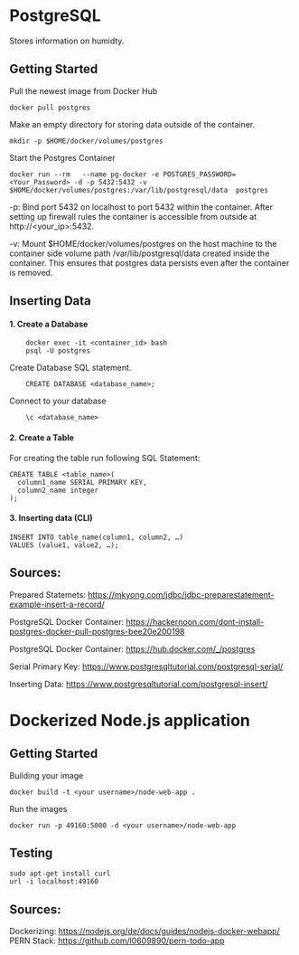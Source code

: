 # PostgreSQL

Stores information on humidty.


## Getting Started

Pull the newest image from Docker Hub

    docker pull postgres 
    
Make an empty directory for storing data outside of the container.
    
    mkdir -p $HOME/docker/volumes/postgres 


Start the Postgres Container

    docker run --rm   --name pg-docker -e POSTGRES_PASSWORD=<Your_Password> -d -p 5432:5432 -v $HOME/docker/volumes/postgres:/var/lib/postgresql/data  postgres 

-p: Bind port 5432 on localhost to port 5432 within the container. After setting up firewall rules the container is accessible from outside at http://<your_ip>:5432.

-v: Mount $HOME/docker/volumes/postgres on the host machine to the container side volume path /var/lib/postgresql/data created inside the container. This ensures that postgres data persists even after the container is removed.

## Inserting Data

#### 1. Create a Database

        docker exec -it <container_id> bash
        psql -U postgres
        
Create Database SQL statement.  

        CREATE DATABASE <database_name>;
        
Connect to your database 

        \c <database_name>
        
#### 2. Create a Table

For creating the table run following SQL Statement:

    CREATE TABLE <table_name>(
      column1_name SERIAL PRIMARY KEY,
      column2_name integer
    );
 
#### 3. Inserting data (CLI)

    INSERT INTO table_name(column1, column2, …)
    VALUES (value1, value2, …);

## Sources:


Prepared Statemets: https://mkyong.com/jdbc/jdbc-preparestatement-example-insert-a-record/ 

PostgreSQL Docker Container: https://hackernoon.com/dont-install-postgres-docker-pull-postgres-bee20e200198

PostgreSQL Docker Container: https://hub.docker.com/_/postgres

Serial Primary Key: https://www.postgresqltutorial.com/postgresql-serial/

Inserting Data: https://www.postgresqltutorial.com/postgresql-insert/


# Dockerized Node.js application

## Getting Started

Building your image

    docker build -t <your username>/node-web-app .
    
Run the images
 
    docker run -p 49160:5000 -d <your username>/node-web-app
    


## Testing

    sudo apt-get install curl
    url -i localhost:49160



## Sources:

Dockerizing: https://nodejs.org/de/docs/guides/nodejs-docker-webapp/
PERN Stack: https://github.com/l0609890/pern-todo-app

